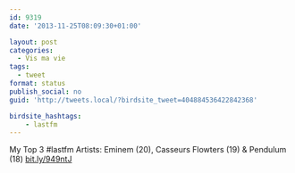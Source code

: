 ```yaml
---
id: 9319
date: '2013-11-25T08:09:30+01:00'

layout: post
categories:
  - Vis ma vie
tags:
  - tweet
format: status
publish_social: no
guid: 'http://tweets.local/?birdsite_tweet=404884536422842368'

birdsite_hashtags:
    - lastfm
---
```


My Top 3 #lastfm Artists: Eminem (20), Casseurs Flowters (19) &amp; Pendulum (18) [bit.ly/949ntJ](http://bit.ly/949ntJ)